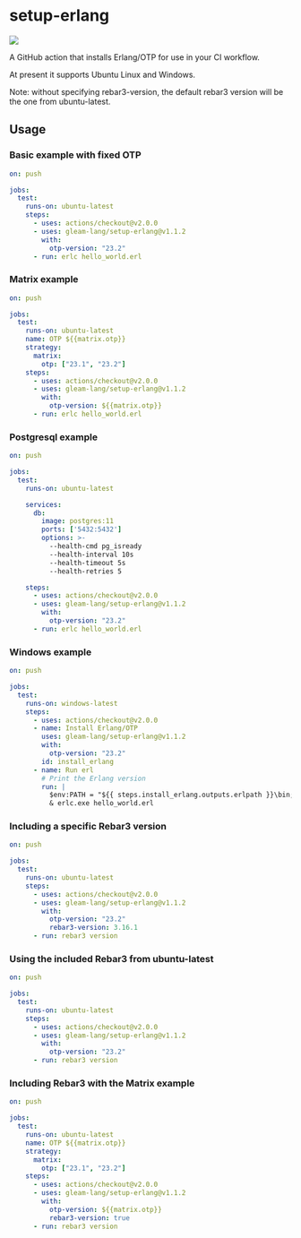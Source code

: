 # setup-erlang

[![](https://github.com/gleam-lang/setup-erlang/workflows/Test/badge.svg)](https://github.com/gleam-lang/setup-erlang/actions)

A GitHub action that installs Erlang/OTP for use in your CI workflow.

At present it supports Ubuntu Linux and Windows.

Note: without specifying rebar3-version, the default rebar3 version will be the
one from ubuntu-latest.

## Usage

### Basic example with fixed OTP

```yaml
on: push

jobs:
  test:
    runs-on: ubuntu-latest
    steps:
      - uses: actions/checkout@v2.0.0
      - uses: gleam-lang/setup-erlang@v1.1.2
        with:
          otp-version: "23.2"
      - run: erlc hello_world.erl
```

### Matrix example

```yaml
on: push

jobs:
  test:
    runs-on: ubuntu-latest
    name: OTP ${{matrix.otp}}
    strategy:
      matrix:
        otp: ["23.1", "23.2"]
    steps:
      - uses: actions/checkout@v2.0.0
      - uses: gleam-lang/setup-erlang@v1.1.2
        with:
          otp-version: ${{matrix.otp}}
      - run: erlc hello_world.erl
```

### Postgresql example

```yaml
on: push

jobs:
  test:
    runs-on: ubuntu-latest

    services:
      db:
        image: postgres:11
        ports: ['5432:5432']
        options: >-
          --health-cmd pg_isready
          --health-interval 10s
          --health-timeout 5s
          --health-retries 5

    steps:
      - uses: actions/checkout@v2.0.0
      - uses: gleam-lang/setup-erlang@v1.1.2
        with:
          otp-version: "23.2"
      - run: erlc hello_world.erl
```

### Windows example

```yaml
on: push

jobs:
  test:
    runs-on: windows-latest
    steps:
      - uses: actions/checkout@v2.0.0
      - name: Install Erlang/OTP
        uses: gleam-lang/setup-erlang@v1.1.2
        with:
          otp-version: "23.2"
        id: install_erlang
      - name: Run erl
        # Print the Erlang version
        run: |
          $env:PATH = "${{ steps.install_erlang.outputs.erlpath }}\bin;$env:PATH"
          & erlc.exe hello_world.erl
```

### Including a specific Rebar3 version

```yaml
on: push

jobs:
  test:
    runs-on: ubuntu-latest
    steps:
      - uses: actions/checkout@v2.0.0
      - uses: gleam-lang/setup-erlang@v1.1.2
        with:
          otp-version: "23.2"
          rebar3-version: 3.16.1
      - run: rebar3 version
```

### Using the included Rebar3 from ubuntu-latest

```yaml
on: push

jobs:
  test:
    runs-on: ubuntu-latest
    steps:
      - uses: actions/checkout@v2.0.0
      - uses: gleam-lang/setup-erlang@v1.1.2
        with:
          otp-version: "23.2"
      - run: rebar3 version
```

### Including Rebar3 with the Matrix example

```yaml
on: push

jobs:
  test:
    runs-on: ubuntu-latest
    name: OTP ${{matrix.otp}}
    strategy:
      matrix:
        otp: ["23.1", "23.2"]
    steps:
      - uses: actions/checkout@v2.0.0
      - uses: gleam-lang/setup-erlang@v1.1.2
        with:
          otp-version: ${{matrix.otp}}
          rebar3-version: true
      - run: rebar3 version
```
